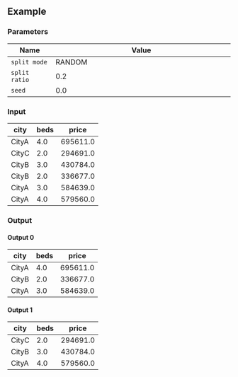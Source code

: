 ## Example

### Parameters

<table class="table">
  <thead>
    <tr>
      <th style="width:20%">Name</th>
      <th style="width:80%">Value</th>
    </tr>
  </thead>
  <tbody>
  <tr>
    <td><code>split mode</code></td>
    <td>RANDOM</td>
  </tr>
  <tr>
    <td><code>split ratio</code></td>
    <td>0.2</td>
  </tr>
  <tr>
    <td><code>seed</code></td>
    <td>0.0</td>
  </tr>
  </tbody>
</table>

### Input

<table class="table">
  <thead>
    <tr>
      <th>city</th>
      <th>beds</th>
      <th>price</th>
    </tr>
  </thead>
  <tbody>
    <tr>
      <td>CityA</td>
      <td>4.0</td>
      <td>695611.0</td>
    </tr>
    <tr>
      <td>CityC</td>
      <td>2.0</td>
      <td>294691.0</td>
    </tr>
    <tr>
      <td>CityB</td>
      <td>3.0</td>
      <td>430784.0</td>
    </tr>
    <tr>
      <td>CityB</td>
      <td>2.0</td>
      <td>336677.0</td>
    </tr>
    <tr>
      <td>CityA</td>
      <td>3.0</td>
      <td>584639.0</td>
    </tr>
    <tr>
      <td>CityA</td>
      <td>4.0</td>
      <td>579560.0</td>
    </tr>
  </tbody>
</table>

### Output


#### Output 0

<table class="table">
  <thead>
    <tr>
      <th>city</th>
      <th>beds</th>
      <th>price</th>
    </tr>
  </thead>
  <tbody>
    <tr>
      <td>CityA</td>
      <td>4.0</td>
      <td>695611.0</td>
    </tr>
    <tr>
      <td>CityB</td>
      <td>2.0</td>
      <td>336677.0</td>
    </tr>
    <tr>
      <td>CityA</td>
      <td>3.0</td>
      <td>584639.0</td>
    </tr>
  </tbody>
</table>


#### Output 1

<table class="table">
  <thead>
    <tr>
      <th>city</th>
      <th>beds</th>
      <th>price</th>
    </tr>
  </thead>
  <tbody>
    <tr>
      <td>CityC</td>
      <td>2.0</td>
      <td>294691.0</td>
    </tr>
    <tr>
      <td>CityB</td>
      <td>3.0</td>
      <td>430784.0</td>
    </tr>
    <tr>
      <td>CityA</td>
      <td>4.0</td>
      <td>579560.0</td>
    </tr>
  </tbody>
</table>


